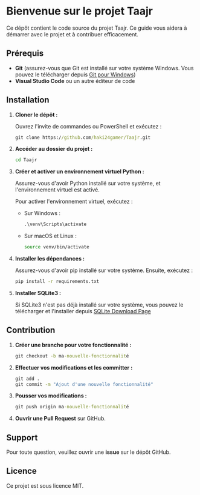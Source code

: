 # Bienvenue sur le projet Taajr

Ce dépôt contient le code source du projet Taajr. Ce guide vous aidera à démarrer avec le projet et à contribuer efficacement.

## Prérequis

- **Git** (assurez-vous que Git est installé sur votre système Windows. Vous pouvez le télécharger depuis [Git pour Windows](https://git-scm.com/download/win))
- **Visual Studio Code** ou un autre éditeur de code

## Installation

1. **Cloner le dépôt :**

    Ouvrez l'invite de commandes ou PowerShell et exécutez :

    ```cmd
    git clone https://github.com/haki24gamer/Taajr.git
    ```

2. **Accéder au dossier du projet :**

    ```cmd
    cd Taajr
    ```

3. **Créer et activer un environnement virtuel Python :**

    Assurez-vous d'avoir Python installé sur votre système, et l'environnement virtuel est activé.

    Pour activer l'environnement virtuel, exécutez :

    - Sur Windows :

        ```cmd
        .\venv\Scripts\activate
        ```

    - Sur macOS et Linux :

        ```bash
        source venv/bin/activate
        ```

4. **Installer les dépendances :**

    Assurez-vous d'avoir pip installé sur votre système. Ensuite, exécutez :

    ```cmd
    pip install -r requirements.txt
    ```

5. **Installer SQLite3 :**

    Si SQLite3 n'est pas déjà installé sur votre système, vous pouvez le télécharger et l'installer depuis [SQLite Download Page](https://www.sqlite.org/download.html)

## Contribution

1. **Créer une branche pour votre fonctionnalité :**

    ```cmd
    git checkout -b ma-nouvelle-fonctionnalité
    ```

2. **Effectuer vos modifications et les committer :**

    ```cmd
    git add .
    git commit -m "Ajout d'une nouvelle fonctionnalité"
    ```

3. **Pousser vos modifications :**

    ```cmd
    git push origin ma-nouvelle-fonctionnalité
    ```

4. **Ouvrir une Pull Request** sur GitHub.

## Support

Pour toute question, veuillez ouvrir une **issue** sur le dépôt GitHub.

## Licence

Ce projet est sous licence MIT.

